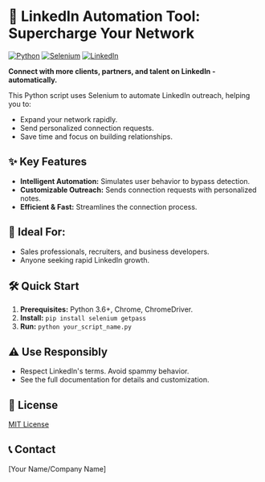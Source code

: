 # 🔗 LinkedIn Automation Tool: Supercharge Your Network

[![Python](https://img.shields.io/badge/Python-3.x-blue.svg)](https://www.python.org/)
[![Selenium](https://img.shields.io/badge/Selenium-Automated%20Browser-brightgreen.svg)](https://www.selenium.dev/)
[![LinkedIn](https://img.shields.io/badge/LinkedIn-Connect-informational.svg)](https://www.linkedin.com/)

**Connect with more clients, partners, and talent on LinkedIn - automatically.**

This Python script uses Selenium to automate LinkedIn outreach, helping you to:

* Expand your network rapidly.
* Send personalized connection requests.
* Save time and focus on building relationships.

## ✨ Key Features

* **Intelligent Automation:** Simulates user behavior to bypass detection.
* **Customizable Outreach:** Sends connection requests with personalized notes.
* **Efficient & Fast:** Streamlines the connection process.

## 🎯 Ideal For:

* Sales professionals, recruiters, and business developers.
* Anyone seeking rapid LinkedIn growth.

## 🛠️ Quick Start

1.  **Prerequisites:** Python 3.6+, Chrome, ChromeDriver.
2.  **Install:** `pip install selenium getpass`
3.  **Run:** `python your_script_name.py`

## ⚠️ Use Responsibly

* Respect LinkedIn's terms. Avoid spammy behavior.
* See the full documentation for details and customization.

## 📄 License

[MIT License](LICENSE)

## 📞 Contact

[Your Name/Company Name]
